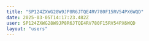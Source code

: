 ```yaml
---
title: "SP124ZXWG28W9JP8R6JTQE4RV780F15RV54PX6WQD"
date: 2025-03-05T14:17:23.482Z
user: SP124ZXWG28W9JP8R6JTQE4RV780F15RV54PX6WQD
layout: "users"
---
```

    